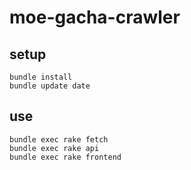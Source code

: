 # moe-gacha-crawler


## setup
```
bundle install
bundle update date
```

## use

```
bundle exec rake fetch
bundle exec rake api 
bundle exec rake frontend
```

